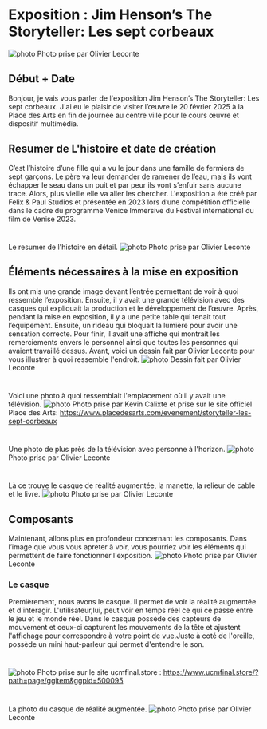#  Exposition :  Jim Henson’s The Storyteller: Les sept corbeaux 
![photo](Media/entre_les_sept_corbeaux_L_O_L.png)
Photo prise par Olivier Leconte

## Début + Date 

Bonjour, je vais vous parler de l'exposition Jim Henson’s The Storyteller: Les sept corbeaux. J'ai eu le
plaisir de visiter l’œuvre le 20 février 2025 à la Place des Arts en fin de journée au centre ville pour
le cours œuvre et dispositif multimédia.


##  Resumer de L'histoire et date de création

C’est l’histoire d’une fille qui a vu le jour dans une famille de fermiers de sept garçons. Le père va leur demander de ramener de l’eau, mais ils vont échapper le seau dans un puit et par peur ils vont s’enfuir 
sans aucune trace. Alors, plus vieille elle va aller les chercher. L'exposition a été créé par Felix & Paul Studios et présentée en 2023 lors d’une compétition officielle dans le cadre du programme Venice Immersive du Festival international du film de Venise 2023.
#
Le resumer de l'histoire en détail. 
![photo](Media/les_sept_corbeaux_resumer_L_O_L.png)
Photo prise par Olivier Leconte


##  Éléments nécessaires à la mise en exposition

Ils ont mis une grande image devant l’entrée permettant de voir à quoi ressemble l’exposition. Ensuite, il y avait une grande télévision avec des casques qui expliquait la production et le développement de l’œuvre.
Après, pendant la mise en exposition, il y a une petite table qui tenait tout l’équipement. Ensuite, un rideau qui bloquait la lumière pour avoir une sensation correcte. Pour finir, il avait une affiche qui montrait 
les remerciements envers le personnel ainsi que toutes les personnes qui avaient travaillé dessus. Avant, voici un dessin fait par Olivier Leconte pour vous illustrer à quoi ressemble l'endroit.
![photo](Media/dessin_emplacement_sept_corbeaux_L_O_L.png)
Dessin fait par Olivier Leconte
#
Voici une photo à quoi ressemblait l'emplacement où il y avait une télévision.
![photo](Media/exposition_television_sept_corbeaux_K_C.jpg)
Photo prise par Kevin Calixte et prise sur le site officiel Place des Arts: https://www.placedesarts.com/evenement/storyteller-les-sept-corbeaux

#
Une photo de plus près de la télévision avec personne à l'horizon.
![photo](Media/exposition_television_pres_sept_corbeaux_L_O_L.png)
Photo prise par Olivier Leconte
#
Là ce trouve le casque de réalité augmentée, la manette, la relieur de cable et le livre.
![photo](Media/exposition_realite_augmentee_sept_corbeaux_L_O_L.png)
Photo prise par Olivier Leconte


## Composants

Maintenant, allons plus en profondeur concernant les composants. Dans l’image que vous vous apreter à voir, vous pourriez voir les éléments qui permettent de faire fonctionner l'exposition.
![photo](Media/composants_ensemble_sept_corbeaux_L_O_L.png)
Photo prise par Olivier Leconte

### Le casque
Premièrement, nous avons le casque. Il permet de voir la réalité augmentée et d'interagir. L'utilisateur,lui, peut voir en temps réel ce qui ce passe entre le jeu et le monde réel.
 Dans le casque possède des capteurs de mouvement et ceux-ci capturent les mouvements de la tête et ajustent l'affichage pour correspondre à votre point de vue.Juste à coté de l'oreille, possède un mini haut-parleur qui permet d'entendre le son.
 #
![photo](Media/fonctionnement_casque_realite_augmentee_L_O_L.avif)
Photo prise sur le site ucmfinal.store : https://www.ucmfinal.store/?path=page/ggitem&ggpid=500095
# 
La photo du casque de réalité augmentée.
![photo](Media/casque_realite_augmentee_les_sept_corbeaux_L_O_L.png)
Photo prise par Olivier Leconte

